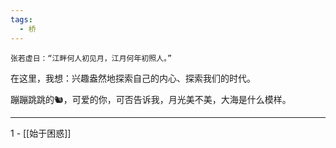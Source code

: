```yaml
---
tags:
  - 桥
---
```


	张若虚日：“江畔何人初见月，江月何年初照人。”

在这里，我想：兴趣盎然地探索自己的内心、探索我们的时代。

蹦蹦跳跳的🐿️，可爱的你，可否告诉我，月光美不美，大海是什么模样。

---

1 - [[始于困惑]]
